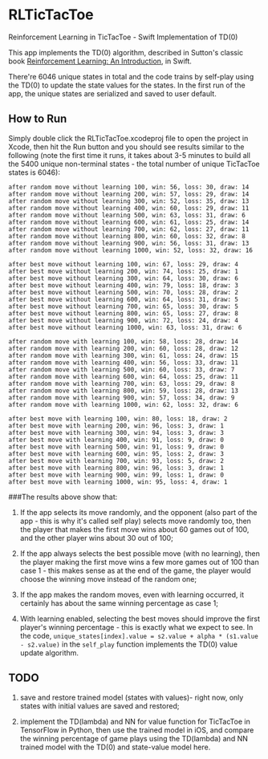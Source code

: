 # RLTicTacToe
Reinforcement Learning in TicTacToe - Swift Implementation of TD(0)

This app implements the TD(0) algorithm, described in Sutton's classic book [Reinforcement Learning: An Introduction](https://webdocs.cs.ualberta.ca/~sutton/book/the-book.html), in Swift.

There're 6046 unique states in total and the code trains by self-play using the TD(0) to update the state values for the states. In the first run of the app, the unique states are serialized and saved to user default.

## How to Run
Simply double click the RLTicTacToe.xcodeproj file to open the project in Xcode, then hit the Run button and you should see results similar to the following (note the first time it runs, it takes about 3-5 minutes to build all the 5400 unique non-terminal states - the total number of unique TicTacToe states is 6046):
```
after random move without learning 100, win: 56, loss: 30, draw: 14
after random move without learning 200, win: 57, loss: 29, draw: 14
after random move without learning 300, win: 52, loss: 35, draw: 13
after random move without learning 400, win: 60, loss: 29, draw: 11
after random move without learning 500, win: 63, loss: 31, draw: 6
after random move without learning 600, win: 61, loss: 25, draw: 14
after random move without learning 700, win: 62, loss: 27, draw: 11
after random move without learning 800, win: 60, loss: 32, draw: 8
after random move without learning 900, win: 56, loss: 31, draw: 13
after random move without learning 1000, win: 52, loss: 32, draw: 16

after best move without learning 100, win: 67, loss: 29, draw: 4
after best move without learning 200, win: 74, loss: 25, draw: 1
after best move without learning 300, win: 64, loss: 30, draw: 6
after best move without learning 400, win: 79, loss: 18, draw: 3
after best move without learning 500, win: 70, loss: 28, draw: 2
after best move without learning 600, win: 64, loss: 31, draw: 5
after best move without learning 700, win: 65, loss: 30, draw: 5
after best move without learning 800, win: 65, loss: 27, draw: 8
after best move without learning 900, win: 72, loss: 24, draw: 4
after best move without learning 1000, win: 63, loss: 31, draw: 6

after random move with learning 100, win: 58, loss: 28, draw: 14
after random move with learning 200, win: 60, loss: 28, draw: 12
after random move with learning 300, win: 61, loss: 24, draw: 15
after random move with learning 400, win: 56, loss: 33, draw: 11
after random move with learning 500, win: 60, loss: 33, draw: 7
after random move with learning 600, win: 64, loss: 25, draw: 11
after random move with learning 700, win: 63, loss: 29, draw: 8
after random move with learning 800, win: 59, loss: 28, draw: 13
after random move with learning 900, win: 57, loss: 34, draw: 9
after random move with learning 1000, win: 62, loss: 32, draw: 6

after best move with learning 100, win: 80, loss: 18, draw: 2
after best move with learning 200, win: 96, loss: 3, draw: 1
after best move with learning 300, win: 94, loss: 3, draw: 3
after best move with learning 400, win: 91, loss: 9, draw: 0
after best move with learning 500, win: 91, loss: 9, draw: 0
after best move with learning 600, win: 95, loss: 2, draw: 3
after best move with learning 700, win: 93, loss: 5, draw: 2
after best move with learning 800, win: 96, loss: 3, draw: 1
after best move with learning 900, win: 99, loss: 1, draw: 0
after best move with learning 1000, win: 95, loss: 4, draw: 1
```

###The results above show that:
1. If the app selects its move randomly, and the opponent (also part of the app - this is why it's called self play) selects move randomly too, then the player that makes the first move wins about 60 games out of 100, and the other player wins about 30 out of 100;

2. If the app always selects the best possible move (with no learning), then the player making the first move wins a few more games out of 100 than case 1 - this makes sense as at the end of the game, the player would choose the winning move instead of the random one;

3. If the app makes the random moves, even with learning occurred, it certainly has about the same winning percentage as case 1;

4. With learning enabled, selecting the best moves should improve the first player's winning percentage - this is exactly what we expect to see. In the code, `unique_states[index].value = s2.value + alpha * (s1.value - s2.value)` in the `self_play` function implements the TD(0) value update algorithm.

## TODO
1. save and restore trained model (states with values)- right now, only states with initial values are saved and restored;

2. implement the TD(lambda) and NN for value function for TicTacToe in TensorFlow in Python, then use the trained model in iOS, and compare the winning percentage of game plays using the TD(lambda) and NN trained model with the TD(0) and state-value model here.
